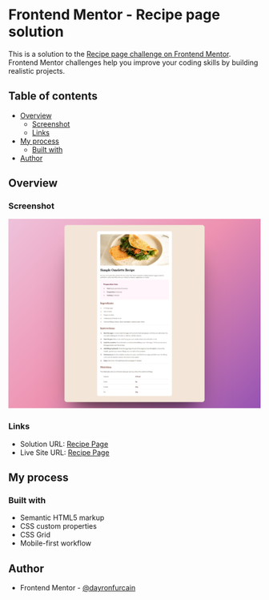 # Frontend Mentor - Recipe page solution

This is a solution to the [Recipe page challenge on Frontend Mentor](https://www.frontendmentor.io/challenges/recipe-page-KiTsR8QQKm). Frontend Mentor challenges help you improve your coding skills by building realistic projects.

## Table of contents

- [Overview](#overview)
  - [Screenshot](#screenshot)
  - [Links](#links)
- [My process](#my-process)
  - [Built with](#built-with)
- [Author](#author)

## Overview

### Screenshot

![Preview](./preview.png)

### Links

- Solution URL: [Recipe Page](https://github.com/dayronfurcain/recipe-page.github.io)
- Live Site URL: [Recipe Page](https://github.com/dayronfurcain/recipe-page.github.io)

## My process

### Built with

- Semantic HTML5 markup
- CSS custom properties
- CSS Grid
- Mobile-first workflow

## Author

- Frontend Mentor - [@dayronfurcain](https://www.frontendmentor.io/profile/dayronfurcain)
